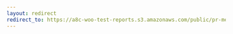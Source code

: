 ```yaml
---
layout: redirect
redirect_to: https://a8c-woo-test-reports.s3.amazonaws.com/public/pr-merge/38534/api/index.html
---
```


